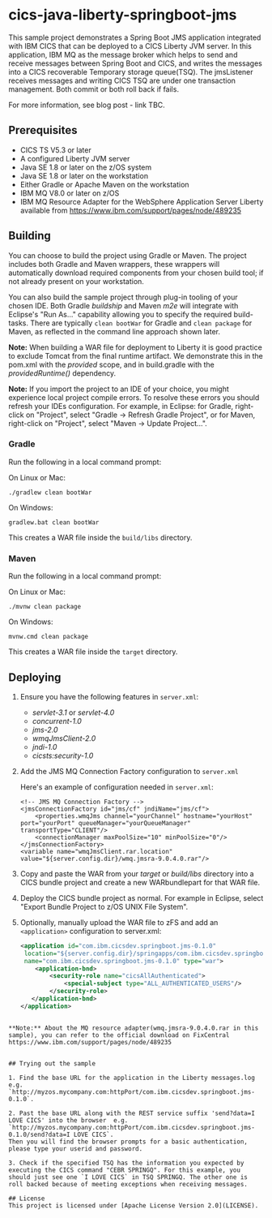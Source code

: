# cics-java-liberty-springboot-jms

This sample project demonstrates a Spring Boot JMS application integrated with IBM CICS that can be deployed to a CICS Liberty JVM server. In this application, IBM MQ as the message broker which helps to send and receive messages between Spring Boot and CICS, and writes the messages into a CICS recoverable Temporary storage queue(TSQ). The jmsListener receives messages and writing CICS TSQ are under one transaction management. Both commit or both roll back if fails.

For more information, see blog post - link TBC.

## Prerequisites

  - CICS TS V5.3 or later
  - A configured Liberty JVM server 
  - Java SE 1.8 or later on the z/OS system
  - Java SE 1.8 or later on the workstation
  - Either Gradle or Apache Maven on the workstation
  - IBM MQ V8.0 or later on z/OS
  - IBM MQ Resource Adapter for the WebSphere Application Server Liberty available from https://www.ibm.com/support/pages/node/489235

## Building 

You can choose to build the project using Gradle or Maven. The project includes both Gradle and Maven wrappers, these wrappers will automatically download required components from your chosen build tool; if not already present on your workstation.

You can also build the sample project through plug-in tooling of your chosen IDE. Both Gradle *buildship* and Maven *m2e* will integrate with Eclipse's "Run As..." capability allowing you to specify the required build-tasks. There are typically `clean bootWar` for Gradle and `clean package` for Maven, as reflected in the command line approach shown later.

**Note:** When building a WAR file for deployment to Liberty it is good practice to exclude Tomcat from the final runtime artifact. We demonstrate this in the pom.xml with the *provided* scope, and in build.gradle with the *providedRuntime()* dependency.

**Note:** If you import the project to an IDE of your choice, you might experience local project compile errors. To resolve these errors you should refresh your IDEs configuration. For example, in Eclipse: for Gradle, right-click on "Project", select "Gradle -> Refresh Gradle Project", or for Maven, right-click on "Project", select "Maven -> Update Project...".

### Gradle

Run the following in a local command prompt:

On Linux or Mac:

```shell
./gradlew clean bootWar
```
On Windows:

```shell
gradlew.bat clean bootWar
```

This creates a WAR file inside the `build/libs` directory.

### Maven


Run the following in a local command prompt:

On Linux or Mac:

```shell
./mvnw clean package
```

On Windows:

```shell
mvnw.cmd clean package
```

This creates a WAR file inside the `target` directory.


## Deploying

1. Ensure you have the following features in `server.xml`: 

    - *servlet-3.1* or *servlet-4.0*
    - *concurrent-1.0*
    - *jms-2.0* 
    - *wmqJmsClient-2.0* 
    - *jndi-1.0*
    - *cicsts:security-1.0* 
   
2. Add the JMS MQ Connection Factory configuration to `server.xml`
  
   Here's an example of configuration needed in `server.xml`: 

    ```
    <!-- JMS MQ Connection Factory -->
    <jmsConnectionFactory id="jms/cf" jndiName="jms/cf">
        <properties.wmqJms channel="yourChannel" hostname="yourHost" port="yourPort" queueManager="yourQueueManager" transportType="CLIENT"/>
        <connectionManager maxPoolSize="10" minPoolSize="0"/>
    </jmsConnectionFactory>
    <variable name="wmqJmsClient.rar.location" value="${server.config.dir}/wmq.jmsra-9.0.4.0.rar"/>

    ```

3. Copy and paste the WAR from your *target* or *build/libs* directory into a CICS bundle project and create a new WARbundlepart for that WAR file. 

4. Deploy the CICS bundle project as normal. For example in Eclipse, select "Export Bundle Project to z/OS UNIX File System".

5. Optionally, manually upload the WAR file to zFS and add an `<application>` configuration to server.xml:

    ``` XML
    <application id="com.ibm.cicsdev.springboot.jms-0.1.0" 
     location="${server.config.dir}/springapps/com.ibm.cicsdev.springboot.jms-0.1.0.war" 
     name="com.ibm.cicsdev.springboot.jms-0.1.0" type="war">
        <application-bnd>
            <security-role name="cicsAllAuthenticated">
                <special-subject type="ALL_AUTHENTICATED_USERS"/>
            </security-role>
       </application-bnd>
   </application>
``` 

**Note:** About the MQ resource adapter(wmq.jmsra-9.0.4.0.rar in this sample), you can refer to the official download on FixCentral https://www.ibm.com/support/pages/node/489235


## Trying out the sample

1. Find the base URL for the application in the Liberty messages.log e.g. `http://myzos.mycompany.com:httpPort/com.ibm.cicsdev.springboot.jms-0.1.0`. 

2. Past the base URL along with the REST service suffix 'send?data=I LOVE CICS' into the browser  e.g. `http://myzos.mycompany.com:httpPort/com.ibm.cicsdev.springboot.jms-0.1.0/send?data=I LOVE CICS`.
Then you will find the browser prompts for a basic authentication, please type your userid and password.  

3. Check if the specified TSQ has the information you expected by executing the CICS command "CEBR SPRINGQ". For this example, you should just see one `I LOVE CICS` in TSQ SPRINGQ. The other one is roll backed because of meeting exceptions when receiving messages.
    
## License
This project is licensed under [Apache License Version 2.0](LICENSE). 
     
